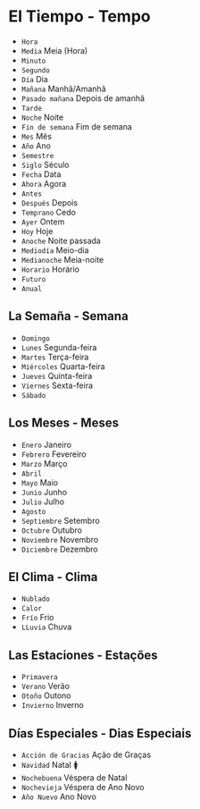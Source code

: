 # El Tiempo - Tempo

-   `Hora`
-   `Media` Meia (Hora)
-   `Minuto`
-   `Segundo`
-   `Día` Dia
-   `Mañana` Manhã/Amanhã
-   `Pasado mañana` Depois de amanhã
-   `Tarde`
-   `Noche` Noite
-   `Fin de semana` Fim de semana
-   `Mes` Mês
-   `Año` Ano
-   `Semestre`
-   `Siglo` Século
-   `Fecha` Data
-   `Ahora` Agora
-   `Antes`
-   `Después` Depois
-   `Temprano` Cedo
-   `Ayer` Ontem
-   `Hoy` Hoje
-   `Anoche` Noite passada
-   `Mediodía` Meio-dia
-   `Medianoche` Meia-noite
-   `Horario` Horário
-   `Futuro`
-   `Anual`

## La Semaña - Semana

-   `Domingo`
-   `Lunes` Segunda-feira
-   `Martes` Terça-feira
-   `Miércoles` Quarta-feira
-   `Jueves` Quinta-feira
-   `Viernes` Sexta-feira
-   `Sábado`

## Los Meses - Meses

-   `Enero` Janeiro
-   `Febrero` Fevereiro
-   `Marzo` Março
-   `Abril`
-   `Mayo` Maio
-   `Junio` Junho
-   `Julio` Julho
-   `Agosto`
-   `Septiembre` Setembro
-   `Octubre` Outubro
-   `Noviembre` Novembro
-   `Diciembre` Dezembro

## El Clima - Clima

-   `Nublado`
-   `Calor`
-   `Frío` Frio
-   `LLuvia` Chuva

## Las Estaciones - Estações

-   `Primavera`
-   `Verano` Verão
-   `Otoño` Outono
-   `Invierno` Inverno

## Días Especiales - Dias Especiais

-   `Acción de Gracias` Ação de Graças
-   `Navidad` Natal 🚺
-   `Nochebuena` Véspera de Natal
-   `Nochevieja` Véspera de Ano Novo
-   `Año Nuevo` Ano Novo

